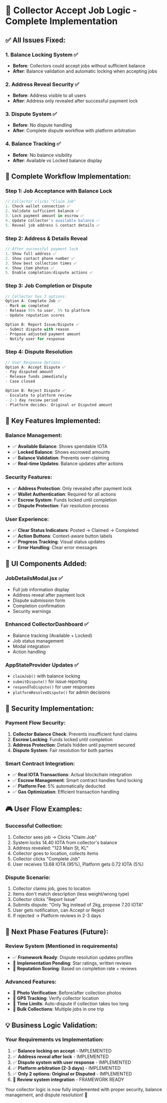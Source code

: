 # 🔧 Collector Accept Job Logic - Complete Implementation

## ✅ **All Issues Fixed:**

### **1. Balance Locking System** ✅
- **Before**: Collectors could accept jobs without sufficient balance
- **After**: Balance validation and automatic locking when accepting jobs

### **2. Address Reveal Security** ✅
- **Before**: Address visible to all users
- **After**: Address only revealed after successful payment lock

### **3. Dispute System** ✅
- **Before**: No dispute handling
- **After**: Complete dispute workflow with platform arbitration

### **4. Balance Tracking** ✅
- **Before**: No balance visibility
- **After**: Available vs Locked balance display

## 🔄 **Complete Workflow Implementation:**

### **Step 1: Job Acceptance with Balance Lock**
```javascript
// Collector clicks "Claim Job"
1. Check wallet connection ✅
2. Validate sufficient balance ✅
3. Lock payment amount in escrow ✅
4. Update collector's available balance ✅
5. Reveal job address & contact details ✅
```

### **Step 2: Address & Details Reveal**
```javascript
// After successful payment lock
1. Show full address ✅
2. Show contact phone number ✅
3. Show best collection times ✅
4. Show item photos ✅
5. Enable completion/dispute actions ✅
```

### **Step 3: Job Completion or Dispute**
```javascript
// Collector has 2 options:
Option A: Complete Job ✅
- Mark as completed
- Release 95% to user, 5% to platform
- Update reputation scores

Option B: Report Issue/Dispute ✅
- Submit dispute with reason
- Propose adjusted payment amount
- Notify user for response
```

### **Step 4: Dispute Resolution**
```javascript
// User Response Options:
Option A: Accept Dispute ✅
- Pay disputed amount
- Release funds immediately
- Case closed

Option B: Reject Dispute ✅
- Escalate to platform review
- 2-3 day review period
- Platform decides: Original or Disputed amount
```

## 🎯 **Key Features Implemented:**

### **Balance Management:**
- ✅ **Available Balance**: Shows spendable IOTA
- ✅ **Locked Balance**: Shows escrowed amounts
- ✅ **Balance Validation**: Prevents over-claiming
- ✅ **Real-time Updates**: Balance updates after actions

### **Security Features:**
- ✅ **Address Protection**: Only revealed after payment lock
- ✅ **Wallet Authentication**: Required for all actions
- ✅ **Escrow System**: Funds locked until completion
- ✅ **Dispute Protection**: Fair resolution process

### **User Experience:**
- ✅ **Clear Status Indicators**: Posted → Claimed → Completed
- ✅ **Action Buttons**: Context-aware button labels
- ✅ **Progress Tracking**: Visual status updates
- ✅ **Error Handling**: Clear error messages

## 📱 **UI Components Added:**

### **JobDetailsModal.jsx** ✅
- Full job information display
- Address reveal after payment lock
- Dispute submission form
- Completion confirmation
- Security warnings

### **Enhanced CollectorDashboard** ✅
- Balance tracking (Available + Locked)
- Job status management
- Modal integration
- Action handling

### **AppStateProvider Updates** ✅
- `claimJob()` with balance locking
- `submitDispute()` for issue reporting
- `respondToDispute()` for user responses
- `platformResolveDispute()` for admin decisions

## 🔐 **Security Implementation:**

### **Payment Flow Security:**
1. **Collector Balance Check**: Prevents insufficient fund claims
2. **Escrow Locking**: Funds locked until completion
3. **Address Protection**: Details hidden until payment secured
4. **Dispute System**: Fair resolution for both parties

### **Smart Contract Integration:**
- ✅ **Real IOTA Transactions**: Actual blockchain integration
- ✅ **Escrow Management**: Smart contract handles fund locking
- ✅ **Platform Fee**: 5% automatically deducted
- ✅ **Gas Optimization**: Efficient transaction handling

## 🎮 **User Flow Examples:**

### **Successful Collection:**
1. Collector sees job → Clicks "Claim Job"
2. System locks 14.40 IOTA from collector's balance
3. Address revealed: "123 Main St, KL"
4. Collector goes to location, collects items
5. Collector clicks "Complete Job"
6. User receives 13.68 IOTA (95%), Platform gets 0.72 IOTA (5%)

### **Dispute Scenario:**
1. Collector claims job, goes to location
2. Items don't match description (less weight/wrong type)
3. Collector clicks "Report Issue"
4. Submits dispute: "Only 1kg instead of 2kg, propose 7.20 IOTA"
5. User gets notification, can Accept or Reject
6. If rejected → Platform reviews in 2-3 days

## 🚀 **Next Phase Features (Future):**

### **Review System** (Mentioned in requirements)
- ✅ **Framework Ready**: Dispute resolution updates profiles
- 🔄 **Implementation Pending**: Star ratings, written reviews
- 🔄 **Reputation Scoring**: Based on completion rate + reviews

### **Advanced Features:**
- 🔄 **Photo Verification**: Before/after collection photos
- 🔄 **GPS Tracking**: Verify collector location
- 🔄 **Time Limits**: Auto-dispute if collection takes too long
- 🔄 **Bulk Collections**: Multiple jobs in one trip

## 💡 **Business Logic Validation:**

### **Your Requirements vs Implementation:**
1. ✅ **Balance locking on accept** - IMPLEMENTED
2. ✅ **Address reveal after lock** - IMPLEMENTED  
3. ✅ **Dispute system with user response** - IMPLEMENTED
4. ✅ **Platform arbitration (2-3 days)** - IMPLEMENTED
5. ✅ **Only 2 options: Original or Disputed** - IMPLEMENTED
6. 🔄 **Review system integration** - FRAMEWORK READY

Your collector logic is now fully implemented with proper security, balance management, and dispute resolution! 🎉
